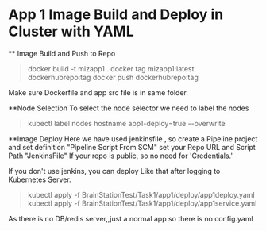 # App 1 Image Build and Deploy in Cluster with YAML

** Image Build and Push to Repo
>docker build -t mizapp1 .
>docker tag mizapp1:latest dockerhubrepo:tag
>docker push dockerhubrepo:tag

Make sure Dockerfile and app src file is in same folder.

**Node Selection
To select the node selector we need to label the nodes

>kubectl label nodes hostname app1-deploy=true --overwrite

**Image Deploy
Here we have used jenkinsfile , so create a Pipeline project and set definition "Pipeline Script From SCM"
set your Repo URL and Script Path "JenkinsFile"
If your repo is public, so no need for 'Credentials.'

If you don't use jenkins, you can deploy Like that after logging to Kubernetes Server.

>kubectl apply -f BrainStationTest/Task1/app1/deploy/app1deploy.yaml
>kubectl apply -f BrainStationTest/Task1/app1/deploy/app1service.yaml

As there is no DB/redis server,,just a normal app so there is no config.yaml